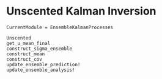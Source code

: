 # Unscented Kalman Inversion

```@meta
CurrentModule = EnsembleKalmanProcesses
```

```@docs
Unscented
get_u_mean_final
construct_sigma_ensemble
construct_mean
construct_cov
update_ensemble_prediction!
update_ensemble_analysis!
```
